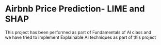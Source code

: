 # Airbnb Price Prediction- LIME and SHAP
This project has been performed as part of Fundamentals of AI class and we have tried to implement Explainable AI techniques as part of this project
